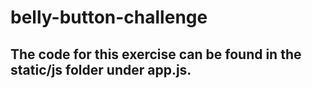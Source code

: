 # belly-button-challenge

## The code for this exercise can be found in the static/js folder under app.js. 
